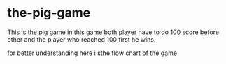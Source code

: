 # the-pig-game

This is the pig game 
in this game both player have to do 100 score before other and the player who reached 100 first he wins.

for better understanding here i sthe flow chart of the game
